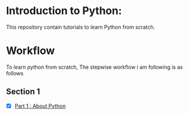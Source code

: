 # Introduction to Python:

This repository contain tutorials to learn Python from scratch. 

# Workflow
To learn python from scratch, The stepwise workflow i am following is as follows

## Section 1
- [x] [Part 1 : About Python](doc/python_intro.md)
